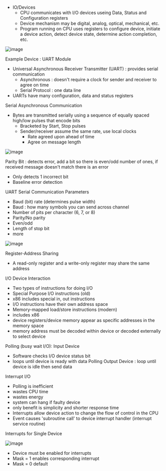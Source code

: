 * IO/Devices
  * CPU communicates with I/O devices useing Data, Status and Configuration registers 
  * Device mechanism may be digital, analog, optical, mechanical, etc.
  * Program running on CPU uses registers to configure device, initiate a device action, detect device state, determine action completion, etc. 

![image](https://github.com/user-attachments/assets/17456b0c-6d54-4f8d-8767-ae2d0360e015)

Example Device : UART Module 
* Universal Asynchronous Receiver Transmitter (UART) : provides serial communication
  * Asynchronous : doesn't require a clock for sender and receiver to agree on time
  * Serial Protocol : one data line
* UARTs have many configuration, data and status registers

Serial Asynchronous Communication 
* Bytes are transmitted serially using a sequence of equally spaced high/low pulses that encode bits
  * Bracketed by Start, Stop pulses
  * Sender/receiver assume the same rate, use local clocks
    * Rate agreed upon ahead of time
    * Agree on message length

![image](https://github.com/user-attachments/assets/7522a226-7535-4fb0-9c87-1895e701c49f)

Parity Bit : detects error, add a bit so there is even/odd number of ones, if received message doesn't match there is an error 
* Only detects 1 incorrect bit
* Baseline error detection

UART Serial Communication Parameters 
* Baud (bit) rate (determines pulse width)
 * Baud : how many symbols you can send across channel
* Number of pits per character (6, 7, or 8)
* Parity/No parity
 * Even/odd
* Length of stop bit
* more

![image](https://github.com/user-attachments/assets/8eb9a00c-6c90-49a4-ba14-663b4c751235)

Register-Address Sharing 
* A read-only register and a write-only register may share the same address

I/O Device Interaction 
* Two types of instructions for doing I/O
 * Special Purpose I/O instructions (old)
  * x86 includes special in, out instructions
   * I/O instructions have their own address space
 * Memory-mapped load/store instructions (modern)
  * includes x86
  * device registers/device memory appear as specific addresses in the memory space
  * memory address must be decoded within device or decoded externally to select device

Polling (busy wait I/O): Input Device 
* Software checks I/O device status bit
 * loops until device is ready with data
Polling Output Device : loop until device is idle then send data

Interrupt I/O 
* Polling is inefficient
 * wastes CPU time
 * wastes energy
 * system can hang if faulty device
 * only benefit is simplicity and shorter response time
* Interrupts allow device action to change the flow of control in the CPU
 * Event causes 'subroutine call' to device interrupt handler (interrupt service routine)

Interrupts for Single Device 

![image](https://github.com/user-attachments/assets/2289479f-f170-4aa2-bcba-f80556f9627b)
* Device must be enabled for interrupts
 * Mask = 1 enables corresponding interrupt
 * Mask = 0 default

















